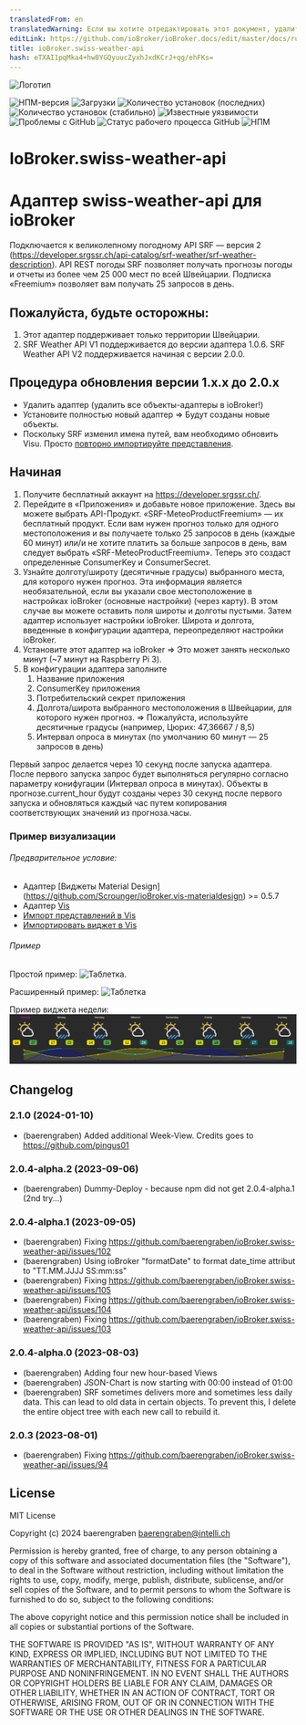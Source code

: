 ```yaml
---
translatedFrom: en
translatedWarning: Если вы хотите отредактировать этот документ, удалите поле «translationFrom», в противном случае этот документ будет снова автоматически переведен
editLink: https://github.com/ioBroker/ioBroker.docs/edit/master/docs/ru/adapterref/iobroker.swiss-weather-api/README.md
title: ioBroker.swiss-weather-api
hash: eTXAI1pqMka4+hw8YGQyuucZyxhJxdKCrJ+qg/ehFKs=
---
```

![Логотип](../../../en/adapterref/iobroker.swiss-weather-api/admin/swiss-weather-api.png)

![НПМ-версия](http://img.shields.io/npm/v/iobroker.swiss-weather-api.svg)
![Загрузки](https://img.shields.io/npm/dm/iobroker.swiss-weather-api.svg)
![Количество установок (последних)](http://iobroker.live/badges/swiss-weather-api-installed.svg)
![Количество установок (стабильно)](http://iobroker.live/badges/swiss-weather-api-stable.svg)
![Известные уязвимости](https://snyk.io/test/github/baerengraben/ioBroker.swiss-weather-api/badge.svg)
![Проблемы с GitHub](https://img.shields.io/github/issues/baerengraben/ioBroker.swiss-weather-api?logo=github&style=flat-square)
![Статус рабочего процесса GitHub](https://img.shields.io/github/actions/workflow/status/baerengraben/ioBroker.swiss-weather-api/test-and-release.yml?branch=master&logo=github&style=flat-square)
![НПМ](https://nodei.co/npm/iobroker.swiss-weather-api.png?downloads=true)

# IoBroker.swiss-weather-api
# Адаптер swiss-weather-api для ioBroker
Подключается к великолепному погодному API SRF — версия 2 (https://developer.srgssr.ch/api-catalog/srf-weather/srf-weather-description).
API REST погоды SRF позволяет получать прогнозы погоды и отчеты из более чем 25 000 мест по всей Швейцарии. Подписка «Freemium» позволяет вам получать 25 запросов в день.

## **Пожалуйста, будьте осторожны:**
1. Этот адаптер поддерживает только территории Швейцарии.
1. SRF Weather API V1 поддерживается до версии адаптера 1.0.6. SRF Weather API V2 поддерживается начиная с версии 2.0.0.

## **Процедура обновления версии 1.x.x до 2.0.x**
- Удалить адаптер (удалить все объекты-адаптеры в ioBroker!)
- Установите полностью новый адаптер => Будут созданы новые объекты.
- Поскольку SRF изменил имена путей, вам необходимо обновить Visu. Просто [повторно импортируйте представления](https://github.com/baerengraben/ioBroker.swiss-weather-api/tree/master/views).

## Начиная
1. Получите бесплатный аккаунт на https://developer.srgssr.ch/.
1. Перейдите в «Приложения» и добавьте новое приложение. Здесь вы можете выбрать API-Продукт. «SRF-MeteoProductFreemium» — их бесплатный продукт. Если вам нужен прогноз только для одного местоположения и вы получаете только 25 запросов в день (каждые 60 минут) или/и не хотите платить за больше запросов в день, вам следует выбрать «SRF-MeteoProductFreemium». Теперь это создаст определенные ConsumerKey и ConsumerSecret.
1. Узнайте долготу/широту (десятичные градусы) выбранного места, для которого нужен прогноз. Эта информация является необязательной, если вы указали свое местоположение в настройках ioBroker (основные настройки) (через карту). В этом случае вы можете оставить поля широты и долготы пустыми. Затем адаптер использует настройки ioBroker. Широта и долгота, введенные в конфигурации адаптера, переопределяют настройки ioBroker.
1. Установите этот адаптер на ioBroker => Это может занять несколько минут (~7 минут на Raspberry Pi 3).
1. В конфигурации адаптера заполните
   1. Название приложения
   1. ConsumerKey приложения
   1. Потребительский секрет приложения
   1. Долгота/широта выбранного местоположения в Швейцарии, для которого нужен прогноз. => Пожалуйста, используйте десятичные градусы (например, Цюрих: 47,36667 / 8,5)
   1. Интервал опроса в минутах (по умолчанию 60 минут — 25 запросов в день)

Первый запрос делается через 10 секунд после запуска адаптера. После первого запуска запрос будет выполняться регулярно согласно параметру конифугации (Интервал опроса в минутах).
Объекты в прогнозе.current_hour будут созданы через 30 секунд после первого запуска и обновляться каждый час путем копирования соответствующих значений из прогноза.часы.

### Пример визуализации
###### Предварительное условие:
* Адаптер [Виджеты Material Design] (https://github.com/Scrounger/ioBroker.vis-materialdesign) >= 0.5.7
* Адаптер [Vis](https://github.com/iobroker/iobroker.vis/blob/master/README.md)
* [Импорт представлений в Vis](https://github.com/baerengraben/ioBroker.swiss-weather-api/tree/master/views)
* [Импортировать виджет в Vis](https://github.com/baerengraben/ioBroker.swiss-weather-api/tree/master/widgets)

###### Пример
Простой пример: ![Таблетка](../../../en/adapterref/iobroker.swiss-weather-api/doc/Wettervorhersage_visu_anim.gif).

Расширенный пример: ![Таблетка](../../../en/adapterref/iobroker.swiss-weather-api/doc/Wettervorhersage_visu_anim2.gif)

Пример виджета недели: ![Таблетка](../../../en/adapterref/iobroker.swiss-weather-api/doc/Wochensicht_reduziert.png)

## Changelog
### 2.1.0 (2024-01-10)
* (baerengraben) Added additional Week-View. Credits goes to https://github.com/pingus01

### 2.0.4-alpha.2 (2023-09-06)
* (baerengraben) Dummy-Deploy - because npm did not get 2.0.4-alpha.1 (2nd try...)

### 2.0.4-alpha.1 (2023-09-05)
* (baerengraben) Fixing https://github.com/baerengraben/ioBroker.swiss-weather-api/issues/102
* (baerengraben) Using ioBroker "formatDate" to format date_time attribut to "TT.MM.JJJJ SS:mm:ss"
* (baerengraben) Fixing https://github.com/baerengraben/ioBroker.swiss-weather-api/issues/105
* (baerengraben) Fixing https://github.com/baerengraben/ioBroker.swiss-weather-api/issues/104 
* (baerengraben) Fixing https://github.com/baerengraben/ioBroker.swiss-weather-api/issues/103

### 2.0.4-alpha.0 (2023-08-03)
* (baerengraben) Adding four new hour-based Views 
* (baerengraben) JSON-Chart is now starting with 00:00 instead of 01:00 
* (baerengraben) SRF sometimes delivers more and sometimes less daily data. This can lead to old data in certain objects. To prevent this, I delete the entire object tree with each new call to rebuild it.

### 2.0.3 (2023-08-01)
* (baerengraben) Fixing https://github.com/baerengraben/ioBroker.swiss-weather-api/issues/94

## License
MIT License

Copyright (c) 2024 baerengraben <baerengraben@intelli.ch>

Permission is hereby granted, free of charge, to any person obtaining a copy
of this software and associated documentation files (the "Software"), to deal
in the Software without restriction, including without limitation the rights
to use, copy, modify, merge, publish, distribute, sublicense, and/or sell
copies of the Software, and to permit persons to whom the Software is
furnished to do so, subject to the following conditions:

The above copyright notice and this permission notice shall be included in all
copies or substantial portions of the Software.

THE SOFTWARE IS PROVIDED "AS IS", WITHOUT WARRANTY OF ANY KIND, EXPRESS OR
IMPLIED, INCLUDING BUT NOT LIMITED TO THE WARRANTIES OF MERCHANTABILITY,
FITNESS FOR A PARTICULAR PURPOSE AND NONINFRINGEMENT. IN NO EVENT SHALL THE
AUTHORS OR COPYRIGHT HOLDERS BE LIABLE FOR ANY CLAIM, DAMAGES OR OTHER
LIABILITY, WHETHER IN AN ACTION OF CONTRACT, TORT OR OTHERWISE, ARISING FROM,
OUT OF OR IN CONNECTION WITH THE SOFTWARE OR THE USE OR OTHER DEALINGS IN THE
SOFTWARE.